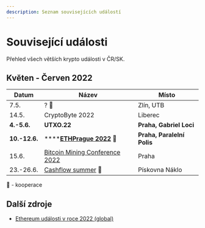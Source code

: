 ```yaml
---
description: Seznam souvisejících událostí
---
```


# Související události

Přehled všech větších krypto události v ČR/SK.

## Květen - Červen 2022

| Datum         | Název                                                                                   | Místo                      |
| ------------- | --------------------------------------------------------------------------------------- | -------------------------- |
| 7.5.          | ? **🤝**                                                                                | Zlín, UTB                  |
| 14.5.         | CryptoByte 2022                                                                         | Liberec                    |
| **4.-5.6.**   | **UTXO.22**                                                                             | **Praha, Gabriel Loci**    |
| **10.-12.6.** | ****[**ETHPrague 2022**](https://twitter.com/EthPrague) **🤝**                          | **Praha, Paralelní Polis** |
| 15.6.         | [Bitcoin Mining Conference 2022](https://cs.braiins.com/bitcoin-mining-conference-2022) | Praha                      |
| 23.-26.6.     | [Cashflow summer](https://cashflowsummer.cz) 🤝                                         | Pískovna Náklo             |

🤝 - kooperace

## Další zdroje

* [Ethereum události v roce 2022 (global)](https://docs.google.com/spreadsheets/d/1NEu\_FCc1hnGAuRgPmbXXpf0h2lCrCOlMKbbFEqgkVDQ/edit#gid=0)
